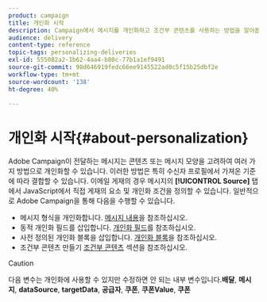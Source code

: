 ```yaml
---
product: campaign
title: 개인화 시작
description: Campaign에서 메시지를 개인화하고 조건부 콘텐츠를 사용하는 방법을 알아봅니다
audience: delivery
content-type: reference
topic-tags: personalizing-deliveries
exl-id: 555082a2-1b62-4aa4-b80c-77b1a1ef9491
source-git-commit: 98d646919fedc66ee9145522ad0c5f15b25dbf2e
workflow-type: tm+mt
source-wordcount: '138'
ht-degree: 40%

---
```


# 개인화 시작{#about-personalization}

Adobe Campaign이 전달하는 메시지는 콘텐츠 또는 메시지 모양을 고려하여 여러 가지 방법으로 개인화할 수 있습니다. 이러한 방법은 특히 수신자 프로필에서 가져온 기준에 따라 결합할 수 있습니다. 이메일 게재의 경우 메시지의 **[!UICONTROL Source]** 탭에서 JavaScript에서 직접 게재의 요소 및 개인화 조건을 정의할 수 있습니다. 일반적으로 Adobe Campaign을 통해 다음을 수행할 수 있습니다.

* 메시지 형식을 개인화합니다. [메시지 내용](../../delivery/using/defining-the-email-content.md#message-content)을 참조하십시오.
* 동적 개인화 필드를 삽입합니다. [개인화 필드](../../delivery/using/personalization-fields.md)를 참조하십시오.
* 사전 정의된 개인화 블록을 삽입합니다. [개인화 블록](../../delivery/using/personalization-blocks.md)을 참조하십시오.
* 조건부 콘텐츠 만들기 [조건부 콘텐츠](../../delivery/using/conditional-content.md) 섹션을 참조하십시오.

>[!CAUTION]
>
>다음 변수는 개인화에 사용할 수 있지만 수정하면 안 되는 내부 변수입니다.**배달**, **메시지**, **dataSource**, **targetData**, **공급자**, **쿠폰**, **쿠폰Value**, **쿠폰**
